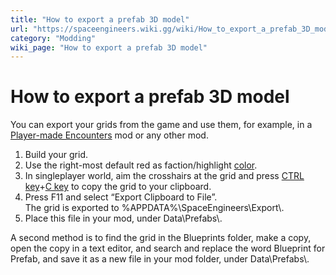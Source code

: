 ```yaml
---
title: "How to export a prefab 3D model"
url: "https://spaceengineers.wiki.gg/wiki/How_to_export_a_prefab_3D_model"
category: "Modding"
wiki_page: "How to export a prefab 3D model"
---
```


# How to export a prefab 3D model

You can export your grids from the game and use them, for example, in a [Player-made Encounters](https://spaceengineers.wiki.gg/wiki/Player-made_Encounters "Player-made Encounters") mod or any other mod.

1.  Build your grid.
2.  Use the right-most default red as faction/highlight [color](https://spaceengineers.wiki.gg/wiki/Color "Color").
3.  In singleplayer world, aim the crosshairs at the grid and press [CTRL key](https://spaceengineers.wiki.gg/wiki/Key_Bindings "Key Bindings")+[C key](https://spaceengineers.wiki.gg/wiki/Key_Bindings "Key Bindings") to copy the grid to your clipboard.
4.  Press F11 and select “Export Clipboard to File”.  
    The grid is exported to %APPDATA%\\SpaceEngineers\\Export\\.
5.  Place this file in your mod, under Data\\Prefabs\\.

A second method is to find the grid in the Blueprints folder, make a copy, open the copy in a text editor, and search and replace the word Blueprint for Prefab, and save it as a new file in your mod folder, under Data\\Prefabs\\.